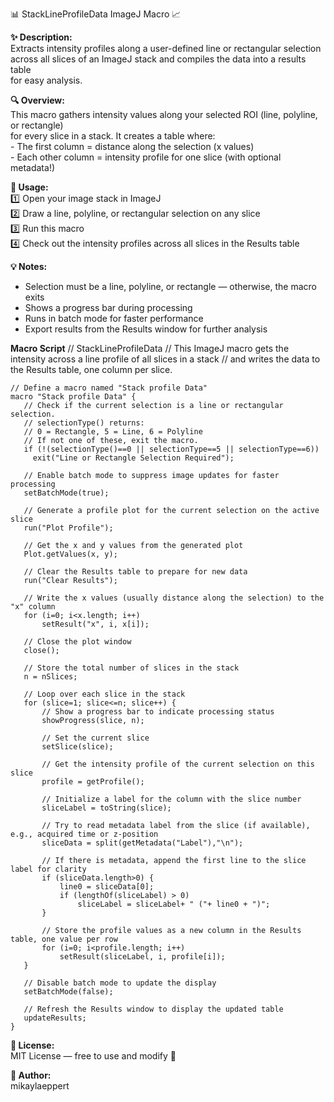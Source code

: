📊 StackLineProfileData ImageJ Macro 📈
 
**✨ Description:**  
Extracts intensity profiles along a user-defined line or rectangular selection  
across all slices of an ImageJ stack and compiles the data into a results table  
for easy analysis.
 
**🔍 Overview:**  
This macro gathers intensity values along your selected ROI (line, polyline, or rectangle)  
for every slice in a stack. It creates a table where:  
    - The first column = distance along the selection (x values)  
    - Each other column = intensity profile for one slice (with optional metadata!)
 
  **🚀 Usage:**  
  1️⃣ Open your image stack in ImageJ  
  2️⃣ Draw a line, polyline, or rectangular selection on any slice  
  3️⃣ Run this macro  
  4️⃣ Check out the intensity profiles across all slices in the Results table
 
  **💡 Notes:**  
  - Selection must be a line, polyline, or rectangle — otherwise, the macro exits  
  - Shows a progress bar during processing  
  - Runs in batch mode for faster performance  
  - Export results from the Results window for further analysis

 **Macro Script**
     // StackLineProfileData
    // This ImageJ macro gets the intensity across a line profile of all slices in a stack
    // and writes the data to the Results table, one column per slice.

    // Define a macro named "Stack profile Data"
    macro "Stack profile Data" {
       // Check if the current selection is a line or rectangular selection.
       // selectionType() returns:
       // 0 = Rectangle, 5 = Line, 6 = Polyline
       // If not one of these, exit the macro.
       if (!(selectionType()==0 || selectionType==5 || selectionType==6))
         exit("Line or Rectangle Selection Required");

       // Enable batch mode to suppress image updates for faster processing
       setBatchMode(true);

       // Generate a profile plot for the current selection on the active slice
       run("Plot Profile");

       // Get the x and y values from the generated plot
       Plot.getValues(x, y);

       // Clear the Results table to prepare for new data
       run("Clear Results");

       // Write the x values (usually distance along the selection) to the "x" column
       for (i=0; i<x.length; i++)
           setResult("x", i, x[i]);

       // Close the plot window
       close();

       // Store the total number of slices in the stack
       n = nSlices;

       // Loop over each slice in the stack
       for (slice=1; slice<=n; slice++) {
           // Show a progress bar to indicate processing status
           showProgress(slice, n);

           // Set the current slice
           setSlice(slice);

           // Get the intensity profile of the current selection on this slice
           profile = getProfile();

           // Initialize a label for the column with the slice number
           sliceLabel = toString(slice);

           // Try to read metadata label from the slice (if available), e.g., acquired time or z-position
           sliceData = split(getMetadata("Label"),"\n");

           // If there is metadata, append the first line to the slice label for clarity
           if (sliceData.length>0) {
               line0 = sliceData[0];
               if (lengthOf(sliceLabel) > 0)
                   sliceLabel = sliceLabel+ " ("+ line0 + ")";
           }

           // Store the profile values as a new column in the Results table, one value per row
           for (i=0; i<profile.length; i++)
               setResult(sliceLabel, i, profile[i]);
       }

       // Disable batch mode to update the display
       setBatchMode(false);

       // Refresh the Results window to display the updated table
       updateResults;
    }

 
  **📜 License:**  
  MIT License — free to use and modify 🎉
 
  **👤 Author:**  
  mikaylaeppert
 

